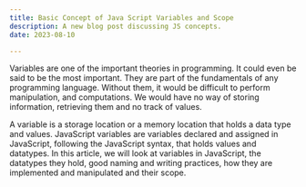 ```yaml
---
title: Basic Concept of Java Script Variables and Scope 
description: A new blog post discussing JS concepts.
date: 2023-08-10

---
```

Variables are one of the important theories in programming. It could even be said to be the most important. They are part of the fundamentals of any programming language. Without them, it would be difficult to perform manipulation, and computations. We would have no way of storing information, retrieving them and no track of values.

A variable is a storage location or a memory location that holds a data type and values. JavaScript variables are variables declared and assigned in JavaScript, following the JavaScript syntax, that holds values and datatypes.
In this article, we will look at variables in JavaScript, the datatypes they hold, good naming and writing practices, how they are implemented and manipulated and their scope.